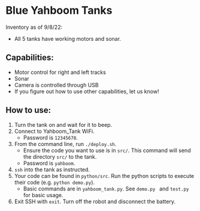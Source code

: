 # Blue Yahboom Tanks
Inventory as of 9/8/22:
- All 5 tanks have working motors and sonar.


## Capabilities:
- Motor control for right and left tracks
- Sonar
- Camera is controlled through USB
- If you figure out how to use other capabilities, let us know!


## How to use:
1. Turn the tank on and wait for it to beep.
2. Connect to Yahboom_Tank WiFi.
    - Password is `12345678`.
4. From the command line, run `./deploy.sh`.
    - Ensure the code you want to use is in `src/`. This command will send the directory `src/` to the tank.
    - Password is `yahboom`.
5. `ssh` into the tank as instructed.
6. Your code can be found in `python/src`. Run the python scripts to execute their code (e.g. `python demo.py`).
    - Basic commands are in `yahboom_tank.py`. See `demo.py ` and `test.py` for basic usage.
7. Exit SSH with `exit`. Turn off the robot and disconnect the battery.
